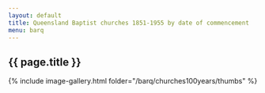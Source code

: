```yaml
---
layout: default
title: Queensland Baptist churches 1851-1955 by date of commencement
menu: barq
---
```

## {{ page.title }}

{% include image-gallery.html folder="/barq/churches100years/thumbs" %}